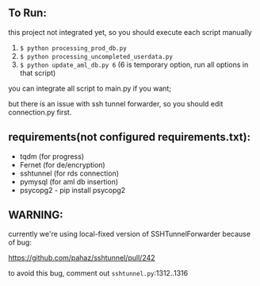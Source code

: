 ## To Run:
this project not integrated yet, so you should execute each script manually

1. `$ python processing_prod_db.py`
2. `$ python processing_uncompleted_userdata.py`
3. `$ python update_aml_db.py 6` (6 is temporary option, run all options in that script)

you can integrate all script to main.py if you want;

but there is an issue with ssh tunnel forwarder, so you should edit connection.py first. 

## requirements(not configured requirements.txt):
- tqdm (for progress)
- Fernet (for de/encryption)
- sshtunnel (for rds connection)
- pymysql (for aml db insertion)
- psycopg2 - pip install psycopg2

[//]: # (- logging)

## WARNING:
currently we're using local-fixed version of SSHTunnelForwarder because of bug:

https://github.com/pahaz/sshtunnel/pull/242

to avoid this bug, comment out `sshtunnel.py`:1312..1316

